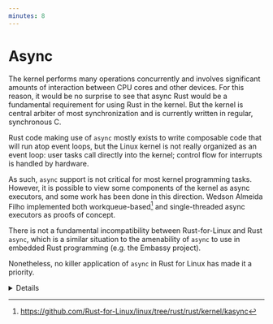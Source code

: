 ```yaml
---
minutes: 8
---
```


# Async

The kernel performs many operations concurrently and involves significant
amounts of interaction between CPU cores and other devices. For this reason, it
would be no surprise to see that async Rust would be a fundamental requirement
for using Rust in the kernel. But the kernel is central arbiter of most
synchronization and is currently written in regular, synchronous C.

Rust code making use of `async` mostly exists to write composable code that will
run atop event loops, but the Linux kernel is not really organized as an event
loop: user tasks call directly into the kernel; control flow for interrupts is
handled by hardware.

As such, `async` support is not critical for most kernel programming tasks.
However, it is possible to view some components of the kernel as async
executors, and some work has been done in this direction. Wedson Almeida Filho
implemented both workqueue-based[^1] and single-threaded async executors as
proofs of concept.

There is not a fundamental incompatibility between Rust-for-Linux and Rust
`async`, which is a similar situation to the amenability of `async` to use in
embedded Rust programming (e.g. the Embassy project).

Nonetheless, no killer application of `async` in Rust for Linux has made it a
priority.

<details>

[^1]: <https://github.com/Rust-for-Linux/linux/tree/rust/rust/kernel/kasync>

An example of an async server using the kernel async executor may be found
[here](https://github.com/Rust-for-Linux/linux/blob/rust/samples/rust/rust_echo_server.rs).

</details>
